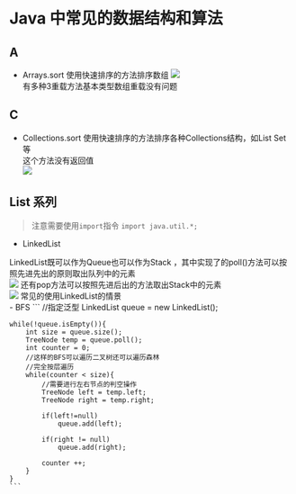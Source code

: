 # Java 中常见的数据结构和算法

## A
- Arrays.sort
使用快速排序的方法排序数组
![](http://wx1.sinaimg.cn/large/d6225d36ly1fzt5ufnvgbj235s0os473.jpg)<br>
有多种3重载方法基本类型数组重载没有问题

## C
- Collections.sort
使用快速排序的方法排序各种Collections结构，如List Set等<br>
这个方法没有返回值<br>
![](http://wx1.sinaimg.cn/large/d6225d36ly1fzt5so0locj21n90u0nhh.jpg)


## List 系列 
> 注意需要使用``import``指令 ``import java.util.*;`` 
- LinkedList 

LinkedList既可以作为Queue也可以作为Stack ，其中实现了的poll()方法可以按照先进先出的原则取出队列中的元素
<br>
![](http://wx3.sinaimg.cn/large/d6225d36ly1fzt5imrm3zj21f80jugqb.jpg)
还有pop方法可以按照先进后出的方法取出Stack中的元素
<br>
![](http://wx2.sinaimg.cn/large/d6225d36ly1fzt5i6dzo6j21f80ju44f.jpg)
常见的使用LinkedList的情景<br>
    - BFS
    ```
    //指定泛型
    LinkedList queue = new LinkedList<TreeNode>();

    while(!queue.isEmpty()){
        int size = queue.size();
        TreeNode temp = queue.poll();
        int counter = 0;
        //这样的BFS可以遍历二叉树还可以遍历森林
        //完全按层遍历 
        while(counter < size){
            //需要进行左右节点的判空操作
            TreeNode left = temp.left;
            TreeNode right = temp.right;

            if(left!=null)
                queue.add(left);

            if(right != null)
                queue.add(right);

            counter ++;
        }
    }
    ```

